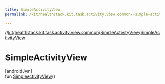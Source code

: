 ```yaml
---
title: SimpleActivityView
permalink: /kit/healthstack.kit.task.activity.view.common/-simple-activity-view/-simple-activity-view.html

---
```

//[kit](../../../index.html)/[healthstack.kit.task.activity.view.common](../index.html)/[SimpleActivityView](index.html)/[SimpleActivityView](-simple-activity-view.html)



# SimpleActivityView



[androidJvm]\
fun [SimpleActivityView](-simple-activity-view.html)()




